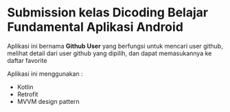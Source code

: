 # Submission kelas Dicoding Belajar Fundamental Aplikasi Android

Aplikasi ini bernama **Github User** yang berfungsi untuk mencari user github, melihat detail dari user github yang dipilih, dan dapat memasukannya ke daftar favorite

Aplikasi ini menggunakan :
- Kotlin
- Retrofit
- MVVM design pattern
